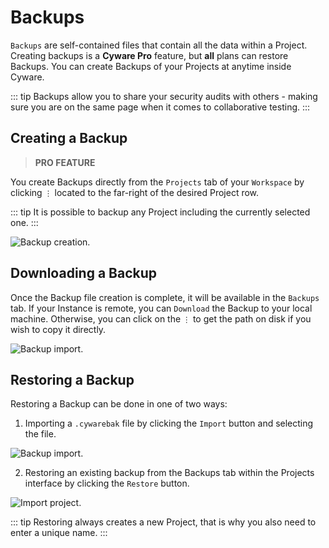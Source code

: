 # Backups

`Backups` are self-contained files that contain all the data within a Project. Creating backups is a **Cyware Pro** feature, but **all** plans can restore Backups. You can create Backups of your Projects at anytime inside Cyware.

::: tip
Backups allow you to share your security audits with others - making sure you are on the same page when it comes to collaborative testing.
:::

## Creating a Backup

> **PRO FEATURE**

You create Backups directly from the `Projects` tab of your `Workspace` by clicking `⋮` located to the far-right of the desired Project row.

::: tip
It is possible to backup any Project including the currently selected one.
:::

<img alt="Backup creation." src="/_images/backup_tab.png" center/>

## Downloading a Backup

Once the Backup file creation is complete, it will be available in the `Backups` tab. If your Instance is remote, you can `Download` the Backup to your local machine. Otherwise, you can click on the `⋮` to get the path on disk if you wish to copy it directly.

<img alt="Backup import." src="/_images/backup_download.png" center/>

## Restoring a Backup

Restoring a Backup can be done in one of two ways:

1. Importing a `.cywarebak` file by clicking the `Import` button and selecting the file.

<img alt="Backup import." src="/_images/backup_import.png" center/>

2. Restoring an existing backup from the Backups tab within the Projects interface by clicking the `Restore` button.

<img alt="Import project." src="/_images/backup_restore.png"/>

::: tip
Restoring always creates a new Project, that is why you also need to enter a unique name.
:::
